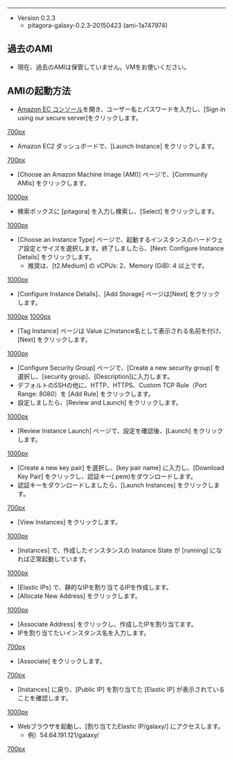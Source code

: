 ---------

-   Version 0.2.3
    -   pitagora-galaxy-0.2.3-20150423 (ami-1a747974)

過去のAMI
---------

-   現在、過去のAMIは保管していません。VMをお使いください。

AMIの起動方法
-------------

-   [Amazon EC コンソール](https://console.aws.amazon.com/ec2/)を開き、ユーザー名とパスワードを入力し、\[Sign in using our secure server\]をクリックします。

[700px](/File:Cloud_01_m.png "wikilink")

-   Amazon EC2 ダッシュボードで、\[Launch Instance\] をクリックします。

[700px](/File:Cloud_02_m.png "wikilink")

-   \[Choose an Amazon Machine Image (AMI)\] ページで、\[Community AMIs\] をクリックします。

[1000px](/File:Cloud_03_m.png "wikilink")

-   検索ボックスに \[pitagora\] を入力し検索し、\[Select\] をクリックします。

[1000px](/File:Cloud_04_m.png "wikilink")

-   \[Choose an Instance Type\] ページで、起動するインスタンスのハードウェア設定とサイズを選択します。終了しましたら、\[Next: Configure Instance Details\] をクリックします。
    -   推奨は、\[t2.Medium\] の vCPUs: 2、Memory (GiB): 4 以上です。

[1000px](/File:Cloud_05_m.png "wikilink")

-   \[Configure Instance Details\]、\[Add Storage\] ページは\[Next\] をクリックします。

[1000px](/File:Cloud_06_m.png "wikilink") [1000px](/File:Cloud_07_m.png "wikilink")

-   \[Tag Instance\] ページは Value にInstance名として表示される名前を付け、\[Next\] をクリックします。

[1000px](/File:Cloud_08_m.png "wikilink")

-   \[Configure Security Group\] ページで、\[Create a new security group\] を選択し、\[security group\]、\[Description\]に入力します。
-   デフォルトのSSHの他に、HTTP、HTTPS、Custom TCP Rule（Port Range: 8080）を \[Add Rule\] をクリックします。
-   設定しましたら、\[Review and Launch\] をクリックします。

[1000px](/File:Cloud_09_m.png "wikilink")

-   \[Review Instance Launch\] ページで、設定を確認後、\[Launch\] をクリックします。

[1000px](/File:Cloud_10_m.png "wikilink")

-   \[Create a new key pair\] を選択し、\[key pair name\] に入力し、\[Download Key Pair\] をクリックし、認証キー(.pem)をダウンロードします。
-   認証キーをダウンロードしましたら、\[Launch Instances\] をクリックします。

[700px](/File:Cloud_11_m.png "wikilink")

-   \[View Instances\] をクリックします。

[1000px](/File:Cloud_12_m.png "wikilink")

-   \[Instances\] で、作成したインスタンスの Instance State が \[running\] になれば正常起動しています。

[1000px](/File:Cloud_13_m.png "wikilink")

-   \[Elastic IPs\] で、静的なIPを割り当てるIPを作成します。
-   \[Allocate New Address\] をクリックします。

[1000px](/File:Cloud_14_m.png "wikilink")

-   \[Associate Address\] をクリックし、作成したIPを割り当てます。
-   IPを割り当てたいインスタンス名を入力します。

[700px](/File:Cloud_16_m.png "wikilink")

-   \[Associate\] をクリックします。

[700px](/File:Cloud_17_m.png "wikilink")

-   \[Instances\] に戻り、\[Public IP\] を割り当てた \[Elastic IP\] が表示されていることを確認します。

[1000px](/File:Cloud_18_m.png "wikilink")

-   Webブラウザを起動し、\[割り当てたElastic IP/galaxy/\] にアクセスします。
    -   例）54.64.191.121/galaxy/

[700px](/File:Cloud_19_m.png "wikilink")